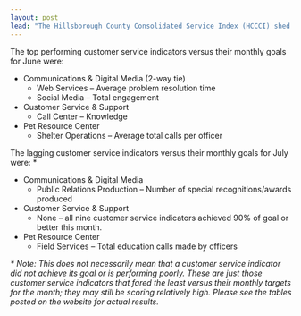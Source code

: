 ```yaml
---
layout: post
lead: "The Hillsborough County Consolidated Service Index (HCCCI) shed just over three points during July, settling at 101.72. This score remains within the desired 100.0 to 110.0 point range. A reading of 101.72 implies that on a combined basis, the county’s customer service indicators are performing at a level +1.72% better than expected."
---
```


The top performing customer service indicators versus their monthly goals for June were:

* Communications & Digital Media (2-way tie)
  * Web Services – Average problem resolution time
  * Social Media – Total engagement
* Customer Service & Support
  * Call Center – Knowledge
* Pet Resource Center
  * Shelter Operations – Average total calls per officer

The lagging customer service indicators versus their monthly goals for July were: \*

* Communications & Digital Media
  * Public Relations Production – Number of special recognitions/awards produced
* Customer Service & Support
  * None – all nine customer service indicators achieved 90% of goal or better this month.
* Pet Resource Center
  * Field Services – Total education calls made by officers

<em class="small">\* Note: This does not necessarily mean that a customer service indicator did not achieve its goal or is performing poorly. These are just those customer service indicators that fared the least versus their monthly targets for the month; they may still be scoring relatively high. Please see the tables posted on the website for actual results.</em>
